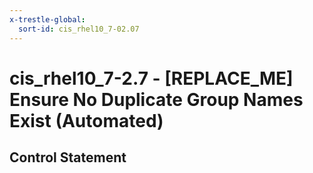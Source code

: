 ```yaml
---
x-trestle-global:
  sort-id: cis_rhel10_7-02.07
---
```


# cis_rhel10_7-2.7 - \[REPLACE_ME\] Ensure No Duplicate Group Names Exist (Automated)

## Control Statement
